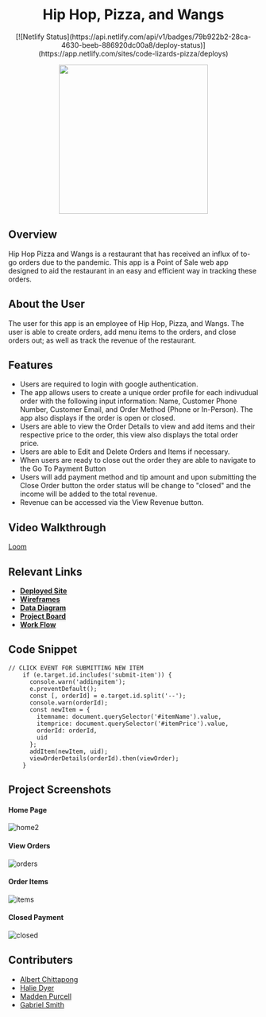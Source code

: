 <div style="text-align:center">
<h1>Hip Hop, Pizza, and Wangs</h1> [![Netlify Status](https://api.netlify.com/api/v1/badges/79b922b2-28ca-4630-beeb-886920dc00a8/deploy-status)](https://app.netlify.com/sites/code-lizards-pizza/deploys)

<image src="./instructions/hhpw-record.png" style="height:300px;"></image></div>

## Overview
Hip Hop Pizza and Wangs is a restaurant that has received an influx of to-go orders due to the pandemic. This app is a Point of Sale web app designed to aid the restaurant in an easy and efficient way in tracking these orders. 
## About the User
The user for this app is an employee of Hip Hop, Pizza, and Wangs. The user is able to create orders, add menu items to the orders, and close orders out; as well as track the revenue of the restaurant. 
## Features
* Users are required to login with google authentication. 
* The app allows users to create a unique order profile for each indivudual order with the following input information: Name, Customer Phone Number, Customer Email, and Order Method (Phone or In-Person). The app also displays if the order is open or closed. 
* Users are able to view the Order Details to view and add items and their respective price to the order, this view also displays the total order price. 
* Users are able to Edit and Delete Orders and Items if necessary. 
* When users are ready to close out the order they are able to navigate to the Go To Payment Button
* Users will add payment method and tip amount and upon submitting the Close Order button the order status will be change to "closed" and the income will be added to the total revenue. 
* Revenue can be accessed via the View Revenue button.

## Video Walkthrough
[Loom](https://www.loom.com/share/e16b265e50f345fa93b7a9c72e5828e8)
## Relevant Links
* **[Deployed Site](https://code-lizards-pizza.netlify.app)**
* **[Wireframes](https://www.figma.com/file/4y3EZddALuBR3ouSEM57Np/MVP?node-id=0%3A1)**
* **[Data Diagram](https://dbdiagram.io/d/613ff601825b5b014600799c)**
* **[Project Board](https://github.com/nss-evening-cohort-16/hip-hop-pizza-and-wangs-code-lizards/projects/1)**
* **[Work Flow](https://docs.google.com/presentation/d/1nWsBxm3ZWunxfTbN3iW6KcEM3fZcVGW4ueXfH6okH8U/edit?usp=sharing)**

## Code Snippet

```    
// CLICK EVENT FOR SUBMITTING NEW ITEM
    if (e.target.id.includes('submit-item')) {
      console.warn('addingitem');
      e.preventDefault();
      const [, orderId] = e.target.id.split('--');
      console.warn(orderId);
      const newItem = {
        itemname: document.querySelector('#itemName').value,
        itemprice: document.querySelector('#itemPrice').value,
        orderId: orderId,
        uid
      };
      addItem(newItem, uid);
      viewOrderDetails(orderId).then(viewOrder);
    }
```
## Project Screenshots
#### Home Page
![home2](https://user-images.githubusercontent.com/86806913/134776557-bce4a7f3-0254-4cd9-afdf-ceddd4e7bc71.PNG)
#### View Orders
![orders](https://user-images.githubusercontent.com/86806913/134776448-58a7346d-a416-4297-95a0-11ffef3da686.PNG)
#### Order Items
![items](https://user-images.githubusercontent.com/86806913/134776464-5160066c-7df8-41e5-9d07-1d38756d0eeb.PNG)
#### Closed Payment
![closed](https://user-images.githubusercontent.com/86806913/134776482-55d5a789-a129-4058-a9d6-2a078ef9435b.PNG)

## Contributers

* [Albert Chittapong](https://github.com/albertchitta)
* [Halie Dyer](https://github.com/DyerHL)
* [Madden Purcell](https://github.com/pmpurcell)
* [Gabriel Smith](https://github.com/Gabrielsmith1998)
